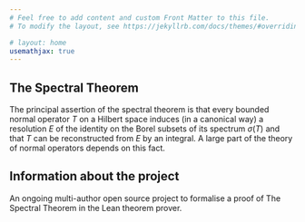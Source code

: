 ```yaml
---
# Feel free to add content and custom Front Matter to this file.
# To modify the layout, see https://jekyllrb.com/docs/themes/#overriding-theme-defaults

# layout: home
usemathjax: true
---
```



## The Spectral Theorem

The principal assertion of the spectral theorem is that every bounded normal operator $T$ on a Hilbert space induces (in a canonical way) a resolution $E$ of the identity on the Borel subsets of its spectrum $\sigma(T)$ and that $T$ can be reconstructed from $E$ by an integral.
A large part of the theory of normal operators depends on this fact.

## Information about the project

An ongoing multi-author open source project to formalise a proof of The Spectral Theorem in the Lean theorem prover.

<!--
Useful links:

* [Zulip chat for Lean](https://leanprover.zulipchat.com/) for coordination
* [Blueprint]({{ site.url }}/blueprint/)
* [Blueprint as pdf]({{ site.url }}/blueprint.pdf)
* [Dependency graph]({{ site.url }}/blueprint/dep_graph_document.html)
* [Doc pages for this repository]({{ site.url }}/docs/)
-->
